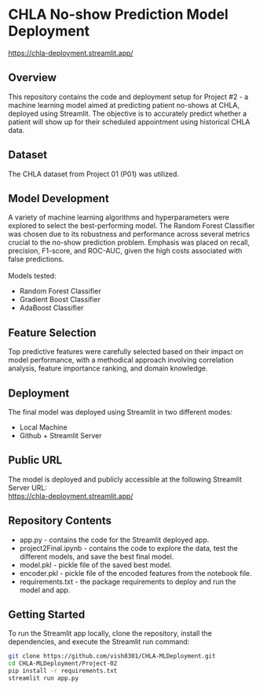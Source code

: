 # CHLA No-show Prediction Model Deployment
https://chla-deployment.streamlit.app/

## Overview
This repository contains the code and deployment setup for Project #2 - a machine learning model aimed at predicting patient no-shows at CHLA, deployed using Streamlit. The objective is to accurately predict whether a patient will show up for their scheduled appointment using historical CHLA data.

## Dataset
The CHLA dataset from Project 01 (P01) was utilized.

## Model Development
A variety of machine learning algorithms and hyperparameters were explored to select the best-performing model. The Random Forest Classifier was chosen due to its robustness and performance across several metrics crucial to the no-show prediction problem. Emphasis was placed on recall, precision, F1-score, and ROC-AUC, given the high costs associated with false predictions. <br>
<br>
Models tested: <br>
- Random Forest Classifier
- Gradient Boost Classifier
- AdaBoost Classifier

## Feature Selection
Top predictive features were carefully selected based on their impact on model performance, with a methodical approach involving correlation analysis, feature importance ranking, and domain knowledge. 

## Deployment
The final model was deployed using Streamlit in two different modes:
- Local Machine
- Github + Streamlit Server

## Public URL
The model is deployed and publicly accessible at the following Streamlit Server URL: <br>
https://chla-deployment.streamlit.app/

## Repository Contents
- app.py - contains the code for the Streamlit deployed app.
- project2Final.ipynb - contains the code to explore the data, test the different models, and save the best final model.
- model.pkl - pickle file of the saved best model.
- encoder.pkl - pickle file of the encoded features from the notebook file.
- requirements.txt - the package requirements to deploy and run the model and app.

## Getting Started
To run the Streamlit app locally, clone the repository, install the dependencies, and execute the Streamlit run command:
```sh
git clone https://github.com/vish8301/CHLA-MLDeployment.git
cd CHLA-MLDeployment/Project-02
pip install -r requirements.txt
streamlit run app.py
